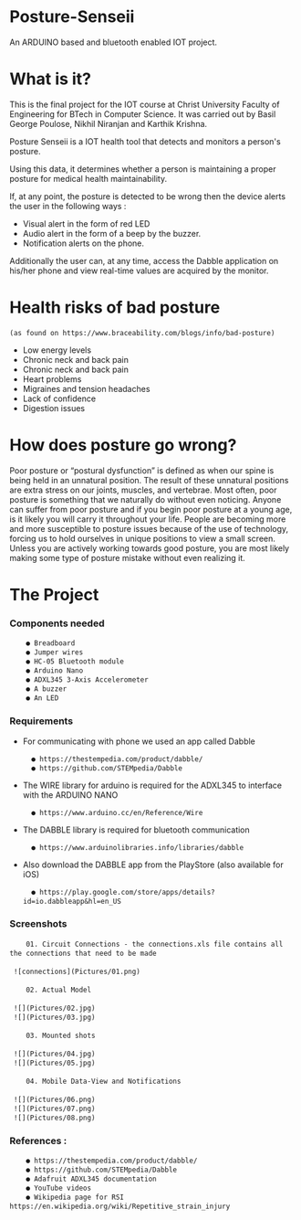 # Posture-Senseii
An ARDUINO based and bluetooth enabled IOT project.

# What is it?

This is the final project for the IOT course at Christ University Faculty of Engineering for BTech in Computer Science.
It was carried out by Basil George Poulose, Nikhil Niranjan and Karthik Krishna.

Posture Senseii is a IOT health tool that detects and monitors a person's posture.

Using this data, it determines whether a person is maintaining a proper posture for medical health maintainability.

If, at any point, the posture is detected to be wrong then the device alerts the user in the following ways : 
+ Visual alert in the form of red LED
+ Audio alert in the form of a beep by the buzzer.
+ Notification alerts on the phone.

Additionally the user can, at any time, access the Dabble application on his/her phone and view real-time values are acquired by the monitor.

# Health risks of bad posture
    (as found on https://www.braceability.com/blogs/info/bad-posture)
    
   + Low energy levels 
   + Chronic neck and back pain
   + Chronic neck and back pain
   + Heart problems
   + Migraines and tension headaches
   + Lack of confidence
   + Digestion issues
    
# How does posture go wrong?
Poor posture or “postural dysfunction” is defined as when our spine is being held in an unnatural position. The result of these unnatural positions are extra stress on our joints, muscles, and vertebrae. Most often, poor posture is something that we naturally do without even noticing. Anyone can suffer from poor posture and if you begin poor posture at a young age, is it likely you will carry it throughout your life. People are becoming more and more susceptible to posture issues because of the use of technology, forcing us to hold ourselves in unique positions to view a small screen. Unless you are actively working towards good posture, you are most likely making some type of posture mistake without even realizing it.


# The Project
### Components needed

        ● Breadboard 
        ● Jumper wires 
        ● HC-05 Bluetooth module 
        ● Arduino Nano 
        ● ADXL345 3-Axis Accelerometer 
        ● A buzzer 
        ● An LED


### Requirements

+ For communicating with phone we used an app called Dabble

        ● https://thestempedia.com/product/dabble/
        ● https://github.com/STEMpedia/Dabble

+ The WIRE library for arduino is required for the ADXL345 to interface with the ARDUINO NANO

        ● https://www.arduino.cc/en/Reference/Wire
        
+ The DABBLE library is required for bluetooth communication
         
        ● https://www.arduinolibraries.info/libraries/dabble

+ Also download the DABBLE app from the PlayStore (also available for iOS)

        ● https://play.google.com/store/apps/details?id=io.dabbleapp&hl=en_US

### Screenshots

        01. Circuit Connections - the connections.xls file contains all the connections that need to be made
                
     ![connections](Pictures/01.png)
        
        02. Actual Model
        
     ![](Pictures/02.jpg)
     ![](Pictures/03.jpg)

        03. Mounted shots
        
     ![](Pictures/04.jpg)
     ![](Pictures/05.jpg)
       
        04. Mobile Data-View and Notifications
        
     ![](Pictures/06.png)
     ![](Pictures/07.png)
     ![](Pictures/08.png)


### References :

        ● https://thestempedia.com/product/dabble/
        ● https://github.com/STEMpedia/Dabble
        ● Adafruit ADXL345 documentation
        ● YouTube videos
        ● Wikipedia page for RSI https://en.wikipedia.org/wiki/Repetitive_strain_injury
